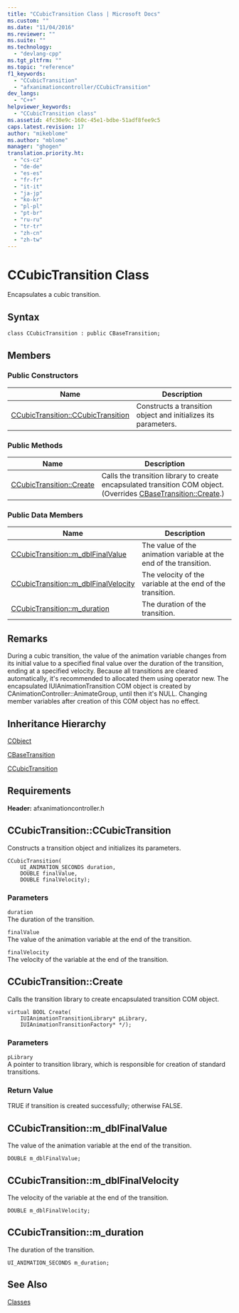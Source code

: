 ```yaml
---
title: "CCubicTransition Class | Microsoft Docs"
ms.custom: ""
ms.date: "11/04/2016"
ms.reviewer: ""
ms.suite: ""
ms.technology: 
  - "devlang-cpp"
ms.tgt_pltfrm: ""
ms.topic: "reference"
f1_keywords: 
  - "CCubicTransition"
  - "afxanimationcontroller/CCubicTransition"
dev_langs: 
  - "C++"
helpviewer_keywords: 
  - "CCubicTransition class"
ms.assetid: 4fc30e9c-160c-45e1-bdbe-51adf8fee9c5
caps.latest.revision: 17
author: "mikeblome"
ms.author: "mblome"
manager: "ghogen"
translation.priority.ht: 
  - "cs-cz"
  - "de-de"
  - "es-es"
  - "fr-fr"
  - "it-it"
  - "ja-jp"
  - "ko-kr"
  - "pl-pl"
  - "pt-br"
  - "ru-ru"
  - "tr-tr"
  - "zh-cn"
  - "zh-tw"
---
```

# CCubicTransition Class
Encapsulates a cubic transition.  
  
## Syntax  
  
```  
class CCubicTransition : public CBaseTransition;  
```  
  
## Members  
  
### Public Constructors  
  
|Name|Description|  
|----------|-----------------|  
|[CCubicTransition::CCubicTransition](#ccubictransition__ccubictransition)|Constructs a transition object and initializes its parameters.|  
  
### Public Methods  
  
|Name|Description|  
|----------|-----------------|  
|[CCubicTransition::Create](#ccubictransition__create)|Calls the transition library to create encapsulated transition COM object. (Overrides [CBaseTransition::Create](../../mfc/reference/cbasetransition-class.md#cbasetransition__create).)|  
  
### Public Data Members  
  
|Name|Description|  
|----------|-----------------|  
|[CCubicTransition::m_dblFinalValue](#ccubictransition__m_dblfinalvalue)|The value of the animation variable at the end of the transition.|  
|[CCubicTransition::m_dblFinalVelocity](#ccubictransition__m_dblfinalvelocity)|The velocity of the variable at the end of the transition.|  
|[CCubicTransition::m_duration](#ccubictransition__m_duration)|The duration of the transition.|  
  
## Remarks  
 During a cubic transition, the value of the animation variable changes from its initial value to a specified final value over the duration of the transition, ending at a specified velocity. Because all transitions are cleared automatically, it's recommended to allocated them using operator new. The encapsulated IUIAnimationTransition COM object is created by CAnimationController::AnimateGroup, until then it's NULL. Changing member variables after creation of this COM object has no effect.  
  
## Inheritance Hierarchy  
 [CObject](../../mfc/reference/cobject-class.md)  
  
 [CBaseTransition](../../mfc/reference/cbasetransition-class.md)  
  
 [CCubicTransition](../../mfc/reference/ccubictransition-class.md)  
  
## Requirements  
 **Header:** afxanimationcontroller.h  
  
##  <a name="ccubictransition__ccubictransition"></a>  CCubicTransition::CCubicTransition  
 Constructs a transition object and initializes its parameters.  
  
```  
CCubicTransition(
    UI_ANIMATION_SECONDS duration,  
    DOUBLE finalValue,  
    DOUBLE finalVelocity);
```  
  
### Parameters  
 `duration`  
 The duration of the transition.  
  
 `finalValue`  
 The value of the animation variable at the end of the transition.  
  
 `finalVelocity`  
 The velocity of the variable at the end of the transition.  
  
##  <a name="ccubictransition__create"></a>  CCubicTransition::Create  
 Calls the transition library to create encapsulated transition COM object.  
  
```  
virtual BOOL Create(
    IUIAnimationTransitionLibrary* pLibrary,  
    IUIAnimationTransitionFactory* */);
```  
  
### Parameters  
 `pLibrary`  
 A pointer to transition library, which is responsible for creation of standard transitions.  
  
### Return Value  
 TRUE if transition is created successfully; otherwise FALSE.  
  
##  <a name="ccubictransition__m_dblfinalvalue"></a>  CCubicTransition::m_dblFinalValue  
 The value of the animation variable at the end of the transition.  
  
```  
DOUBLE m_dblFinalValue;  
```  
  
##  <a name="ccubictransition__m_dblfinalvelocity"></a>  CCubicTransition::m_dblFinalVelocity  
 The velocity of the variable at the end of the transition.  
  
```  
DOUBLE m_dblFinalVelocity;  
```  
  
##  <a name="ccubictransition__m_duration"></a>  CCubicTransition::m_duration  
 The duration of the transition.  
  
```  
UI_ANIMATION_SECONDS m_duration;  
```  
  
## See Also  
 [Classes](../../mfc/reference/mfc-classes.md)
